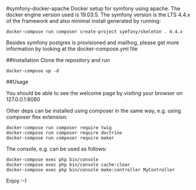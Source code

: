 #symfony-docker-apache
Docker setup for symfony using apache. The docker engine version used is 19.03.5.
The symfony version is the LTS 4.4.x of the framework and also minimal install generated by 
running:

    docker-compose run composer create-project symfony/skeleton . 4.4.x
    
Besides symfony postgres is provisioned and mailhog, please get more information by looking at the docker-compose.yml 
file

##Installation
Clone the repository and run

    docker-compose up -d

##Usage

You should be able to see the welcome page by visiting your browser on 127.0.0.1:8080
    
Other deps can be installed using composer in the same way, e.g. using composer flex extension:

    docker-compose run composer require twig
    docker-compose run composer require doctrine
    docker-compose run composer require maker
    
The console, e.g. can be used as follows:

    docker-compose exec php bin/console
    docker-compose exec php bin/console cache:clear
    docker-compose exec php bin/console make:controller MyController
    

Enjoy :-)

